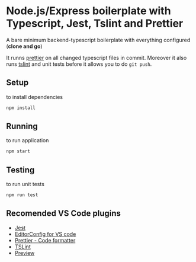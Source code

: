 # Node.js/Express boilerplate with Typescript, Jest, Tslint and Prettier

A bare minimum backend-typescript boilerplate with everything configured (**clone and go**)

It runns [prettier](https://github.com/prettier/prettier) on all changed typescript files in commit.
Moreover it also runs [tslint](https://palantir.github.io/tslint/) and unit tests before it allows you to do `git push`.

## Setup

to install dependencies

```bash
npm install
```

## Running

to run application

```bash
npm start
```

## Testing

to run unit tests

```bash
npm run test
```

## Recomended VS Code plugins

* [Jest](https://github.com/jest-community/vscode-jest)
* [EditorConfig for VS code](https://github.com/editorconfig/editorconfig-vscode)
* [Prettier - Code formatter](https://github.com/prettier/prettier-vscode)
* [TSLint](https://github.com/Microsoft/vscode-typescript-tslint-plugin)
* [Preview](https://github.com/searKing/preview-vscode)
